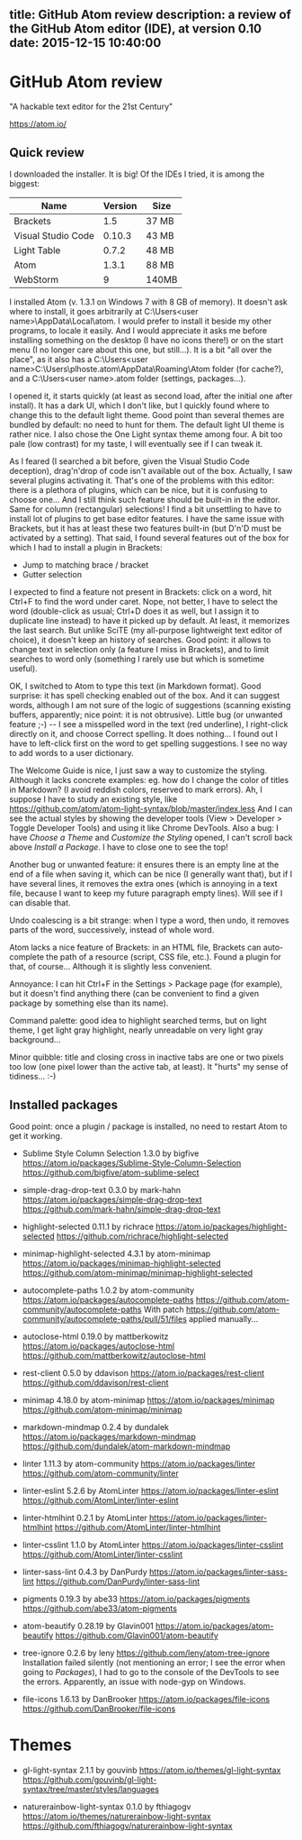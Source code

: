 title: GitHub Atom review
description: a review of the GitHub Atom editor (IDE), at version 0.10
date: 2015-12-15 10:40:00
---

# GitHub Atom review

"A hackable text editor for the 21st Century"

https://atom.io/

## Quick review

I downloaded the installer. It is big! Of the IDEs I tried, it is among the biggest:

| Name	|	Version	|	Size |
| ----- | --------- | ------ |
| Brackets	|	1.5	|	37 MB |
| Visual Studio Code	|	0.10.3	|	43 MB |
| Light Table	|	0.7.2	|	48 MB |
| Atom	|	1.3.1	|	88 MB |
| WebStorm	|	9	|	140MB |

I installed Atom (v. 1.3.1 on Windows 7 with 8 GB of memory).
It doesn't ask where to install, it goes arbitrarily at C:\Users\<user name>\AppData\Local\atom. I would prefer to install it beside my other programs, to locale it easily. And I would appreciate it asks me before installing something on the desktop (I have no icons there!) or on the start menu (I no longer care about this one, but still...).
It is a bit "all over the place", as it also has a C:\Users\<user name>C:\Users\plhoste\.atom\AppData\Roaming\Atom folder (for cache?), and a C:\Users\<user name>\.atom folder (settings, packages...).

I opened it, it starts quickly (at least as second load, after the initial one after install).
It has a dark UI, which I don't like, but I quickly found where to change this to the default light theme. Good point than several themes are bundled by default: no need to hunt for them. The default light UI theme is rather nice. I also chose the One Light syntax theme among four. A bit too pale (low contrast) for my taste, I will eventually see if I can tweak it.

As I feared (I searched a bit before, given the Visual Studio Code deception), drag'n'drop of code isn't available out of the box. Actually, I saw several plugins activating it. That's one of the problems with this editor: there is a plethora of plugins, which can be nice, but it is confusing to choose one... And I still think such feature should be built-in in the editor.
Same for column (rectangular) selections!
I find a bit unsettling to have to install lot of plugins to get base editor features. I have the same issue with Brackets, but it has at least these two features built-in (but D'n'D must be activated by a setting).
That said, I found several features out of the box for which I had to install a plugin in Brackets:
- Jump to matching brace / bracket
- Gutter selection


I expected to find a feature not present in Brackets: click on a word, hit Ctrl+F to find the word under caret. Nope, not better, I have to select the word (double-click as usual; Ctrl+D does it as well, but I assign it to duplicate line instead) to have it picked up by default. At least, it memorizes the last search. But unlike SciTE (my all-purpose lightweight text editor of choice), it doesn't keep an history of searches.
Good point: it allows to change text in selection only (a feature I miss in Brackets), and to limit searches to word only (something I rarely use but which is sometime useful).

OK, I switched to Atom to type this text (in Markdown format). Good surprise: it has spell checking enabled out of the box. And it can suggest words, although I am not sure of the logic of suggestions (scanning existing buffers, apparently; nice point: it is not obtrusive). Little bug (or unwanted feature ;-) -- I see a misspelled word in the text (red underline), I right-click directly on it, and choose Correct spelling. It does nothing... I found out I have to left-click first on the word to get spelling suggestions.
I see no way to add words to a user dictionary.

The Welcome Guide is nice, I just saw a way to customize the styling. Although it lacks concrete examples: eg. how do I change the color of titles in Markdown? (I avoid reddish colors, reserved to mark errors). Ah, I suppose I have to study an existing style, like https://github.com/atom/atom-light-syntax/blob/master/index.less
And I can see the actual styles by showing the developer tools (View > Developer > Toggle Developer Tools) and using it like Chrome DevTools.
Also a bug: I have _Choose a Theme_ and _Customize the Styling_ opened, I can't scroll back above _Install a Package_. I have to close one to see the top!

Another bug or unwanted feature: it ensures there is an empty line at the end of a file when saving it, which can be nice (I generally want that), but if I have several lines, it removes the extra ones (which is annoying in a text file, because I want to keep my future paragraph empty lines). Will see if I can disable that.

Undo coalescing is a bit strange: when I type a word, then undo, it removes parts of the word, successively, instead of whole word.

Atom lacks a nice feature of Brackets: in an HTML file, Brackets can auto-complete the path of a resource (script, CSS file, etc.). Found a plugin for that, of course... Although it is slightly less convenient.

Annoyance: I can hit Ctrl+F in the Settings > Package page (for example), but it doesn't find anything there (can be convenient to find a given package by something else than its name).

Command palette: good idea to highlight searched terms, but on light theme, I get light gray highlight, nearly unreadable on very light gray background...

Minor quibble: title and closing cross in inactive tabs are one or two pixels too low (one pixel lower than the active tab, at least). It "hurts" my sense of tidiness... :-)

## Installed packages

Good point: once a plugin / package is installed, no need to restart Atom to get it working.

- Sublime Style Column Selection
1.3.0 by bigfive
https://atom.io/packages/Sublime-Style-Column-Selection
https://github.com/bigfive/atom-sublime-select

- simple-drag-drop-text
0.3.0 by mark-hahn
https://atom.io/packages/simple-drag-drop-text
https://github.com/mark-hahn/simple-drag-drop-text

- highlight-selected
0.11.1 by richrace
https://atom.io/packages/highlight-selected
https://github.com/richrace/highlight-selected

- minimap-highlight-selected
4.3.1 by atom-minimap
https://atom.io/packages/minimap-highlight-selected
https://github.com/atom-minimap/minimap-highlight-selected

- autocomplete-paths
1.0.2 by atom-community
https://atom.io/packages/autocomplete-paths
https://github.com/atom-community/autocomplete-paths
With patch https://github.com/atom-community/autocomplete-paths/pull/51/files applied manually...

- autoclose-html
0.19.0 by mattberkowitz
https://atom.io/packages/autoclose-html
https://github.com/mattberkowitz/autoclose-html

- rest-client
0.5.0 by ddavison
https://atom.io/packages/rest-client
https://github.com/ddavison/rest-client

- minimap
4.18.0 by atom-minimap
https://atom.io/packages/minimap
https://github.com/atom-minimap/minimap

- markdown-mindmap
0.2.4 by dundalek
https://atom.io/packages/markdown-mindmap
https://github.com/dundalek/atom-markdown-mindmap

- linter
1.11.3 by atom-community
https://atom.io/packages/linter
https://github.com/atom-community/linter

- linter-eslint
5.2.6  by AtomLinter
https://atom.io/packages/linter-eslint
https://github.com/AtomLinter/linter-eslint

- linter-htmlhint
0.2.1 by AtomLinter
https://atom.io/packages/linter-htmlhint
https://github.com/AtomLinter/linter-htmlhint

- linter-csslint
1.1.0 by AtomLinter
https://atom.io/packages/linter-csslint
https://github.com/AtomLinter/linter-csslint

- linter-sass-lint
0.4.3 by DanPurdy
https://atom.io/packages/linter-sass-lint
https://github.com/DanPurdy/linter-sass-lint

- pigments
0.19.3 by abe33
https://atom.io/packages/pigments
https://github.com/abe33/atom-pigments

- atom-beautify
0.28.19 by Glavin001
https://atom.io/packages/atom-beautify
https://github.com/Glavin001/atom-beautify

- tree-ignore
0.2.6 by leny
https://github.com/leny/atom-tree-ignore
Installation failed silently (not mentioning an error; I see the error when going to _Packages_), I had to go to the console of the DevTools to see the errors. Apparently, an issue with node-gyp on Windows.

- file-icons
1.6.13 by DanBrooker
https://atom.io/packages/file-icons
https://github.com/DanBrooker/file-icons

# Themes

- gl-light-syntax
2.1.1 by gouvinb
https://atom.io/themes/gl-light-syntax
https://github.com/gouvinb/gl-light-syntax/tree/master/styles/languages

- naturerainbow-light-syntax
0.1.0 by fthiagogv
https://atom.io/themes/naturerainbow-light-syntax
https://github.com/fthiagogv/naturerainbow-light-syntax
